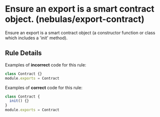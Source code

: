 # Ensure an export is a smart contract object. (nebulas/export-contract)

Ensure an export is a smart contract object (a constructor function or class which includes a 'init' method).

## Rule Details

Examples of **incorrect** code for this rule:

```js
class Contract {}
module.exports = Contract
```

Examples of **correct** code for this rule:

```js
class Contract {
  init() {}
}
module.exports = Contract
```
